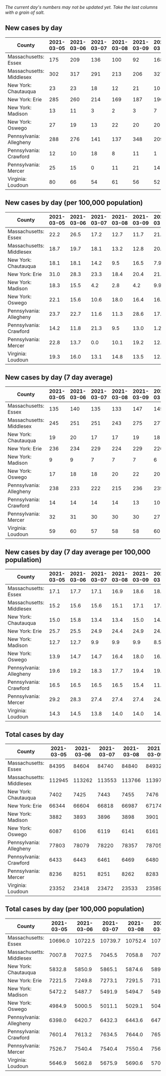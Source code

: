 _The current day's numbers may not be updated yet. Take the last columns with a grain of salt._
## New cases by day

| County | 2021-03-05 | 2021-03-06 | 2021-03-07 | 2021-03-08 | 2021-03-09 | 2021-03-10 | 2021-03-11 |
| --- | --- | --- | --- | --- | --- | --- | --- |
| Massachusetts: Essex | 175 | 209 | 136 | 100 | 92 | 168 | 183 |
| Massachusetts: Middlesex | 302 | 317 | 291 | 213 | 206 | 327 | 318 |
| New York: Chautauqua | 23 | 23 | 18 | 12 | 21 | 10 | 8 |
| New York: Erie | 285 | 260 | 214 | 169 | 187 | 196 | 213 |
| New York: Madison | 13 | 11 | 3 | 2 | 3 | 7 | 5 |
| New York: Oswego | 27 | 19 | 13 | 22 | 20 | 20 | 19 |
| Pennsylvania: Allegheny | 288 | 276 | 141 | 137 | 348 | 209 | 240 |
| Pennsylvania: Crawford | 12 | 10 | 18 | 8 | 11 | 1 | 18 |
| Pennsylvania: Mercer | 25 | 15 | 0 | 11 | 21 | 14 | 8 |
| Virginia: Loudoun | 80 | 66 | 54 | 61 | 56 | 52 | 67 |

## New cases by day (per 100,000 population)

| County | 2021-03-05 | 2021-03-06 | 2021-03-07 | 2021-03-08 | 2021-03-09 | 2021-03-10 | 2021-03-11 |
| --- | --- | --- | --- | --- | --- | --- | --- |
| Massachusetts: Essex | 22.2 | 26.5 | 17.2 | 12.7 | 11.7 | 21.3 | 23.2 |
| Massachusetts: Middlesex | 18.7 | 19.7 | 18.1 | 13.2 | 12.8 | 20.3 | 19.7 |
| New York: Chautauqua | 18.1 | 18.1 | 14.2 | 9.5 | 16.5 | 7.9 | 6.3 |
| New York: Erie | 31.0 | 28.3 | 23.3 | 18.4 | 20.4 | 21.3 | 23.2 |
| New York: Madison | 18.3 | 15.5 | 4.2 | 2.8 | 4.2 | 9.9 | 7.0 |
| New York: Oswego | 22.1 | 15.6 | 10.6 | 18.0 | 16.4 | 16.4 | 15.6 |
| Pennsylvania: Allegheny | 23.7 | 22.7 | 11.6 | 11.3 | 28.6 | 17.2 | 19.7 |
| Pennsylvania: Crawford | 14.2 | 11.8 | 21.3 | 9.5 | 13.0 | 1.2 | 21.3 |
| Pennsylvania: Mercer | 22.8 | 13.7 | 0.0 | 10.1 | 19.2 | 12.8 | 7.3 |
| Virginia: Loudoun | 19.3 | 16.0 | 13.1 | 14.8 | 13.5 | 12.6 | 16.2 |

## New cases by day (7 day average)

| County | 2021-03-05 | 2021-03-06 | 2021-03-07 | 2021-03-08 | 2021-03-09 | 2021-03-10 | 2021-03-11 |
| --- | --- | --- | --- | --- | --- | --- | --- |
| Massachusetts: Essex | 135 | 140 | 135 | 133 | 147 | 145 | 152 |
| Massachusetts: Middlesex | 245 | 251 | 251 | 243 | 275 | 277 | 282 |
| New York: Chautauqua | 19 | 20 | 17 | 17 | 19 | 18 | 16 |
| New York: Erie | 236 | 234 | 229 | 224 | 229 | 226 | 218 |
| New York: Madison | 9 | 9 | 7 | 7 | 7 | 6 | 6 |
| New York: Oswego | 17 | 18 | 18 | 20 | 22 | 20 | 20 |
| Pennsylvania: Allegheny | 238 | 233 | 222 | 215 | 236 | 239 | 234 |
| Pennsylvania: Crawford | 14 | 14 | 14 | 14 | 13 | 10 | 11 |
| Pennsylvania: Mercer | 32 | 31 | 30 | 30 | 30 | 27 | 13 |
| Virginia: Loudoun | 59 | 60 | 57 | 58 | 58 | 60 | 62 |

## New cases by day (7 day average per 100,000 population)

| County | 2021-03-05 | 2021-03-06 | 2021-03-07 | 2021-03-08 | 2021-03-09 | 2021-03-10 | 2021-03-11 |
| --- | --- | --- | --- | --- | --- | --- | --- |
| Massachusetts: Essex | 17.1 | 17.7 | 17.1 | 16.9 | 18.6 | 18.4 | 19.3 |
| Massachusetts: Middlesex | 15.2 | 15.6 | 15.6 | 15.1 | 17.1 | 17.2 | 17.5 |
| New York: Chautauqua | 15.0 | 15.8 | 13.4 | 13.4 | 15.0 | 14.2 | 12.6 |
| New York: Erie | 25.7 | 25.5 | 24.9 | 24.4 | 24.9 | 24.6 | 23.7 |
| New York: Madison | 12.7 | 12.7 | 9.9 | 9.9 | 9.9 | 8.5 | 8.5 |
| New York: Oswego | 13.9 | 14.7 | 14.7 | 16.4 | 18.0 | 16.4 | 16.4 |
| Pennsylvania: Allegheny | 19.6 | 19.2 | 18.3 | 17.7 | 19.4 | 19.7 | 19.2 |
| Pennsylvania: Crawford | 16.5 | 16.5 | 16.5 | 16.5 | 15.4 | 11.8 | 13.0 |
| Pennsylvania: Mercer | 29.2 | 28.3 | 27.4 | 27.4 | 27.4 | 24.7 | 11.9 |
| Virginia: Loudoun | 14.3 | 14.5 | 13.8 | 14.0 | 14.0 | 14.5 | 15.0 |

## Total cases by day

| County | 2021-03-05 | 2021-03-06 | 2021-03-07 | 2021-03-08 | 2021-03-09 | 2021-03-10 | 2021-03-11 |
| --- | --- | --- | --- | --- | --- | --- | --- |
| Massachusetts: Essex | 84395 | 84604 | 84740 | 84840 | 84932 | 85100 | 85283 |
| Massachusetts: Middlesex | 112945 | 113262 | 113553 | 113766 | 113972 | 114299 | 114617 |
| New York: Chautauqua | 7402 | 7425 | 7443 | 7455 | 7476 | 7486 | 7494 |
| New York: Erie | 66344 | 66604 | 66818 | 66987 | 67174 | 67370 | 67583 |
| New York: Madison | 3882 | 3893 | 3896 | 3898 | 3901 | 3908 | 3913 |
| New York: Oswego | 6087 | 6106 | 6119 | 6141 | 6161 | 6181 | 6200 |
| Pennsylvania: Allegheny | 77803 | 78079 | 78220 | 78357 | 78705 | 78914 | 79154 |
| Pennsylvania: Crawford | 6433 | 6443 | 6461 | 6469 | 6480 | 6481 | 6499 |
| Pennsylvania: Mercer | 8236 | 8251 | 8251 | 8262 | 8283 | 8297 | 8305 |
| Virginia: Loudoun | 23352 | 23418 | 23472 | 23533 | 23589 | 23641 | 23708 |

## Total cases by day (per 100,000 population)

| County | 2021-03-05 | 2021-03-06 | 2021-03-07 | 2021-03-08 | 2021-03-09 | 2021-03-10 | 2021-03-11 |
| --- | --- | --- | --- | --- | --- | --- | --- |
| Massachusetts: Essex | 10696.0 | 10722.5 | 10739.7 | 10752.4 | 10764.0 | 10785.3 | 10808.5 |
| Massachusetts: Middlesex | 7007.8 | 7027.5 | 7045.5 | 7058.8 | 7071.5 | 7091.8 | 7111.6 |
| New York: Chautauqua | 5832.8 | 5850.9 | 5865.1 | 5874.6 | 5891.1 | 5899.0 | 5905.3 |
| New York: Erie | 7221.5 | 7249.8 | 7273.1 | 7291.5 | 7311.8 | 7333.2 | 7356.4 |
| New York: Madison | 5472.2 | 5487.7 | 5491.9 | 5494.7 | 5498.9 | 5508.8 | 5515.9 |
| New York: Oswego | 4984.9 | 5000.5 | 5011.1 | 5029.1 | 5045.5 | 5061.9 | 5077.4 |
| Pennsylvania: Allegheny | 6398.0 | 6420.7 | 6432.3 | 6443.6 | 6472.2 | 6489.4 | 6509.1 |
| Pennsylvania: Crawford | 7601.4 | 7613.2 | 7634.5 | 7644.0 | 7656.9 | 7658.1 | 7679.4 |
| Pennsylvania: Mercer | 7526.7 | 7540.4 | 7540.4 | 7550.4 | 7569.6 | 7582.4 | 7589.7 |
| Virginia: Loudoun | 5646.9 | 5662.8 | 5675.9 | 5690.6 | 5704.2 | 5716.8 | 5733.0 |

